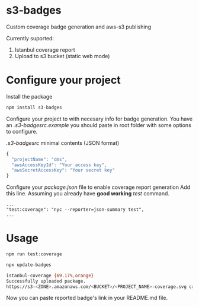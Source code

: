 # s3-badges

Custom coverage badge generation and aws-s3 publishing

Currently suported:
1. Istanbul coverage report
2. Upload to s3 bucket (static web mode)

# Configure your project

Install the package
```javascript
npm install s3-badges
```

Configure your project to with necesary info for badge generation.
You have an _.s3-badgesrc.example_ you should paste in root folder
with some options to configure.

_.s3-badgesrc_ minimal contents (JSON format)

```javascript
{
  "projectName": "dms",
  "awsAccessKeyId": "Your access key",
  "awsSecretAccessKey": "Your secret key"
}
```

Configure your _package.json_ file to enable coverage report generation
Add this line. Assuming you already have __good working__ _test_ command.

```
...
"test:coverage": "nyc --reporter=json-summary test",
...
```

# Usage

```bash
npm run test:coverage

npx update-badges

istanbul-coverage {69.17%,orange}
Successfully uploaded package.
https://s3-<ZONE>.amazonaws.com/<BUCKET>/<PROJECT_NAME>-coverage.svg created
```

Now you can paste reported badge's link in your README.md file.

